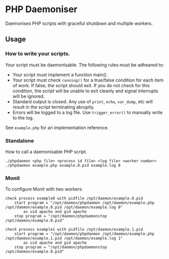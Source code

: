 # PHP Daemoniser

Daemonises PHP scripts with graceful shutdown and multiple workers.

## Usage

### How to write your scripts.

Your script must be daemonisable. The following rules must be adheared to:

 - Your script must implement a function main().
 - Your script must check `running()` for a true/false condition for each
   item of work. If false, the script should exit. If you do not check for this
   condition, the script will be unable to exit cleanly and signal interrupts
   will be ignored.
 - Standard output is closed. Any use of `print`, `echo`, `var_dump`, etc will
   result in the script terminating abruptly.
 - Errors will be logged to a log file. Use `trigger_error()` to manually write
   to the log.

See `example.php` for an implementation reference.

### Standalone

How to call a daemonisable PHP script.

```
./phpdaemon <php file> <process id file> <log file> <worker number>
./phpdaemon example.php example.0.pid example.log 0
```

### Monit

To configure Monit with two workers:

```
check process example0 with pidfile /opt/daemon/example.0.pid
    start program = "/opt/daemon/phpdaemon /opt/daemon/example.php /opt/daemon/example.0.pid /opt/daemon/example.log 0"
        as uid apache and gid apache
    stop program = "/opt/daemon/phpdaemonstop /opt/daemon/example.0.pid"

check process example1 with pidfile /opt/daemon/example.1.pid
    start program = "/opt/daemon/phpdaemon /opt/daemon/example.php /opt/daemon/example.1.pid /opt/daemon/example.log 1"
        as uid apache and gid apache
    stop program = "/opt/daemon/phpdaemonstop /opt/daemon/example.0.pid"
```
